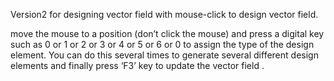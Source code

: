 
Version2 for designing vector field with mouse-click to design vector field.

move the mouse to a position (don’t click the mouse) and press a digital key such as 0 or 1 or 2 or 3 or 4 or 5 or 6 or 0 to assign the type of the design element. You can do this several times to generate several different design elements and finally press ‘F3’ key to update the vector field . 

